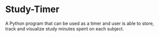 # Study-Timer
A Python program that can be used as a timer and user is able to store, track and visualize study minutes spent on each subject.

